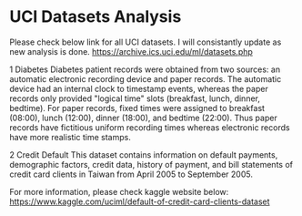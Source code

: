# UCI Datasets Analysis

Please check below link for all UCI datasets. I will consistantly update as new analysis is done.
https://archive.ics.uci.edu/ml/datasets.php

1 Diabetes
Diabetes patient records were obtained from two sources: an automatic electronic recording device and paper records. The automatic device had an internal clock to timestamp events, whereas the paper records only provided "logical time" slots (breakfast, lunch, dinner, bedtime). For paper records, fixed times were assigned to breakfast (08:00), lunch (12:00), dinner (18:00), and bedtime (22:00). Thus paper records have fictitious uniform recording times whereas electronic records have more realistic time stamps.

2 Credit Default
This dataset contains information on default payments, demographic factors, credit data, history of payment, and bill statements of credit card clients in Taiwan from April 2005 to September 2005.

For more information, please check kaggle website below:
https://www.kaggle.com/uciml/default-of-credit-card-clients-dataset
